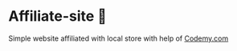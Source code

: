 # Affiliate-site :money_mouth_face:                                                                                                                                                                                                                                                                         
Simple website affiliated with local store
 with help of <a href="http://johnelder.com/">Codemy.com</a>

